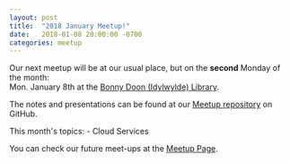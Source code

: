 ```yaml
---
layout: post  
title:  "2018 January Meetup!"  
date:   2018-01-08 20:00:00 -0700  
categories: meetup  
---
```

Our next meetup will be at our usual place, but on the **second** Monday of the month:  
	Mon. January 8th at the [Bonny Doon (Idylwylde) Library].  
	
The notes and presentations can be found at our [Meetup repository][github] on GitHub.  

This month's topics:
	- Cloud Services
	

You can check our future meet-ups at the [Meetup Page][meetup].  

[meetup]: https://www.meetup.com/Edmonton-Data-Management-Meetup/  
[github]:https://github.com/DataManagementYEG/Meetups  
[Bonny Doon (Idylwylde) Library]:https://goo.gl/maps/1rGi9W9JtFS2
